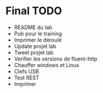 # Final TODO

+ README du lab
+ Pub pour le training
+ Imprimer le déroulé
+ Update projet lab
+ Tweet projet lab
+ Verifier les versions de fluent-http
+ Chauffer windows et Linux
+ Clefs USB
+ Test REST
+ Imprimer
